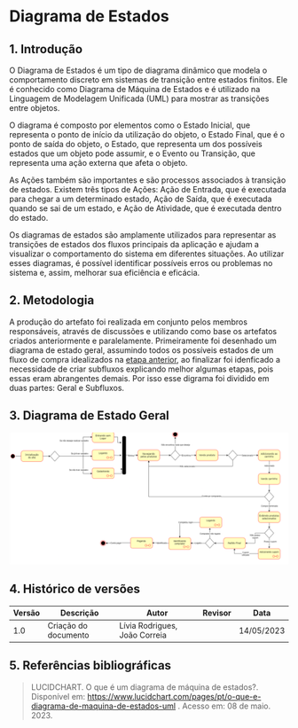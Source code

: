 # Diagrama de Estados

## 1. Introdução

O Diagrama de Estados é um tipo de diagrama dinâmico que modela o comportamento discreto em sistemas de transição entre estados finitos. Ele é conhecido como Diagrama de Máquina de Estados e é utilizado na Linguagem de Modelagem Unificada (UML) para mostrar as transições entre objetos. 

O diagrama é composto por elementos como o Estado Inicial, que representa o ponto de início da utilização do objeto, o Estado Final, que é o ponto de saída do objeto, o Estado, que representa um dos possíveis estados que um objeto pode assumir, e o Evento ou Transição, que representa uma ação externa que afeta o objeto. 

As Ações também são importantes e são processos associados à transição de estados. Existem três tipos de Ações: Ação de Entrada, que é executada para chegar a um determinado estado, Ação de Saída, que é executada quando se sai de um estado, e Ação de Atividade, que é executada dentro do estado. 

Os diagramas de estados são amplamente utilizados para representar as transições de estados dos fluxos principais da aplicação e ajudam a visualizar o comportamento do sistema em diferentes situações. Ao utilizar esses diagramas, é possível identificar possíveis erros ou problemas no sistema e, assim, melhorar sua eficiência e eficácia.

## 2. Metodologia

A produção do artefato foi realizada em conjunto pelos membros responsáveis, através de discussões e utilizando como base os artefatos criados anteriormente e paralelamente. Primeiramente foi desenhado um diagrama de estado geral, assumindo todos os possíveis estados de um fluxo de compra idealizados na [etapa anterior](https://unbarqdsw2023-1.github.io/2023.1_G4_ProjetoRiHappy/#/Base/1.1.1.designSprint), ao finalizar foi idenficado a necessidade de criar subfluxos explicando melhor algumas etapas, pois essas eram abrangentes demais. Por isso esse digrama foi dividido em duas partes: Geral e Subfluxos. 

## 3. Diagrama de Estado Geral 

![](./images/diagramaEstados/diagramaGeral.png)

## 4. Histórico de versões

| Versão | Descrição            | Autor           | Revisor           | Data           |
| ------ | -------------------- | --------------- | ----------------- | -------------- |
| 1.0    | Criação do documento | Lívia Rodrigues, João Correia |  | 14/05/2023 |

## 5. Referências bibliográficas

> LUCIDCHART. O que é um diagrama de máquina de estados?. Disponível em: https://www.lucidchart.com/pages/pt/o-que-e-diagrama-de-maquina-de-estados-uml . Acesso em: 08 de maio. 2023.

